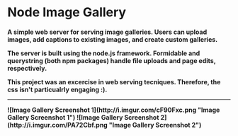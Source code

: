 # Node Image Gallery

<b>A simple web server for serving image galleries. Users can upload images, add captions to existing images, and create custom galleries.<b>

The server is built using the node.js framework. Formidable and querystring (both npm packages) handle file uploads and page edits, respectively.

This project was an excercise in web serving tecniques. Therefore, the css isn't particualrly engaging :).
<hr>
![Image Gallery Screenshot 1](http://i.imgur.com/cF90Fxc.png "Image Gallery Screenshot 1")
![Image Gallery Screenshot 2](http://i.imgur.com/PA72Cbf.png "Image Gallery Screenshot 2")
